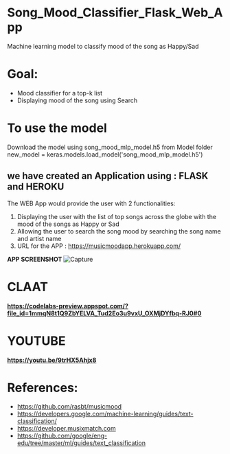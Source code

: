 
# Song_Mood_Classifier_Flask_Web_App <br>
Machine learning model to classify mood of the song as Happy/Sad <br>

# Goal: <br>
- Mood classifier for a top-k list <br>
- Displaying mood of the song using Search <br>

# To use the model 
Download the model using song_mood_mlp_model.h5 from Model folder <br>
new_model = keras.models.load_model('song_mood_mlp_model.h5') <br>

## we have created an Application using : FLASK and HEROKU <br>
The WEB App would provide the user with 2 functionalities: <br>
1. Displaying the user with the list of top songs across the globe with the mood of the songs as Happy or Sad <br>
2. Allowing the user to search the song mood by searching the song name and artist name <br>
3. URL for the APP : https://musicmoodapp.herokuapp.com/ <br>

<b> APP SCREENSHOT </b>
![Capture](https://user-images.githubusercontent.com/37238004/55662335-341b3580-57e0-11e9-8a41-d2a723c7c4d0.JPG)

# CLAAT
<b> https://codelabs-preview.appspot.com/?file_id=1mmqN8t1Q9ZbYELVA_Tud2Eo3u9vxU_OXMjDYfbq-RJ0#0 </b>

# YOUTUBE 
<b> https://youtu.be/9trHX5Ahjx8 </b>

# References:
- https://github.com/rasbt/musicmood
- https://developers.google.com/machine-learning/guides/text-classification/
- https://developer.musixmatch.com
- https://github.com/google/eng-edu/tree/master/ml/guides/text_classification
